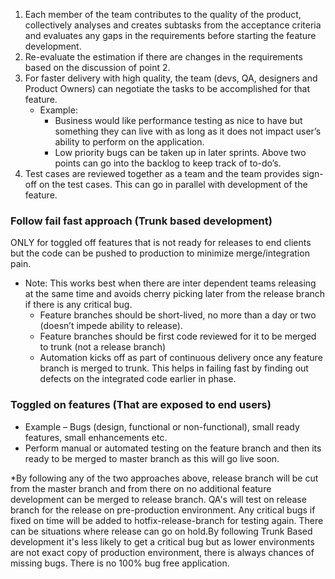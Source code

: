 1. Each member of the team contributes to the quality of the product, collectively analyses and creates subtasks from the acceptance          criteria and evaluates any gaps in the requirements before starting the feature development.
2. Re-evaluate the estimation if there are changes in the requirements based on the discussion of point 2.
3. For faster delivery with high quality, the team (devs, QA, designers and Product Owners) can negotiate the tasks to be accomplished for    that feature.
   * Example:
       * Business would like performance testing as nice to have but something they can live with as long as it does not impact user’s              ability to perform on the application.
       * Low priority bugs can be taken up in later sprints.
      Above two points can go into the backlog to keep track of to-do’s.
4. Test cases are reviewed together as a team and the team provides sign-off on the test cases. This can go in parallel with development      of the feature.

### Follow fail fast approach (Trunk based development)
ONLY for toggled off features that is not ready for releases to end clients but the code can be pushed to production to minimize          merge/integration pain.

* Note: This works best when there are inter dependent teams releasing at the same time and avoids cherry picking later from the                   release branch if there is any critical bug.
    * Feature branches should be short-lived, no more than a day or two (doesn’t impede ability to release).
    * Feature branches should be first code reviewed for it to be merged to trunk (not a release branch)
    * Automation kicks off as part of continuous delivery once any feature branch is merged to trunk. This helps in failing fast by
      finding out defects on the integrated code earlier in phase.

### Toggled on features (That are exposed to end users)
* Example – Bugs (design, functional or non-functional), small ready features, small enhancements etc.
* Perform manual or automated testing on the feature branch and then its ready to be merged to master branch as this will go live soon.

*By following any of the two approaches above, release branch will be cut from the master branch and from there on no additional feature development can be merged to release branch. QA's will test on release branch for the release on pre-production environment. Any critical bugs if fixed on time will be added to hotfix-release-branch for testing again. There can be situations where release can go on hold.By following Trunk Based development it's less likely to get a critical bug but as lower environments are not exact copy of production environment, there is always chances of missing bugs. There is no 100% bug free application. 
